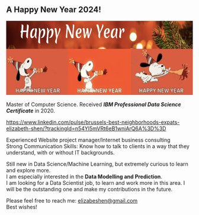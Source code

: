 ## A Happy New Year 2024!
<!--
**elizabethshen/elizabethshen** is a ✨ _special_ ✨ repository because its `README.md` (this file) appears on your GitHub profile.

Here are some ideas to get you started:

- 🔭 I’m currently working on ...
- 🌱 I’m currently learning ...
- 👯 I’m looking to collaborate on ...
- 🤔 I’m looking for help with ...
- 💬 Ask me about ...
- 📫 How to reach me: ...
- 😄 Pronouns: ...
- ⚡ Fun fact: ...
-->

<img src="pics/happynewyear_2022.jpg" width="1000" height="200"/><br>

Master of Computer Science. Received ***IBM Professional Data Science Certificate*** in 2020.<br>

https://www.linkedin.com/pulse/brussels-best-neighborhoods-expats-elizabeth-shen/?trackingId=n54YI5mVRt6eB1wniArQ6A%3D%3D <br>

Experienced Website project manager/Internet business consulting<br>
Strong Communication Skills: Know how to talk to clients in a way that they understand, with or without IT backgrounds.<br>

Still new in Data Science/Machine Learning, but extremely curious to learn and explore more.<br>
I am especially interested in the **Data Modelling and Prediction**. <br>I am looking for a Data Scientist job, to learn and work more in this area. I will be the outstanding one and make my contributions in the future. <br>

Please feel free to reach me: elizabeshen@gmail.com <br>
Best wishes! 


